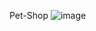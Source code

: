 Pet-Shop
![image](https://github.com/sra-potatoe/proyecto_tutoria1/assets/132903272/aeb15828-5222-4fe9-9810-81f5952a1cad)
